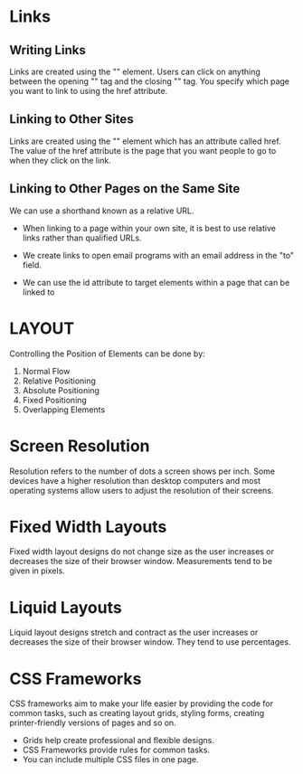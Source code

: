 # Links
## Writing Links
Links are created using the "<a>" element. Users can click on anything between the opening "<a>" tag and the closing "</a>" tag. You specify which page you want to link to using the href attribute.

## Linking to Other Sites
Links are created using the "<a>" element which has an attribute called href. The value of the href attribute is the page that you want people to go to when they click on the link.

## Linking to Other Pages on the Same Site
We can use a shorthand known as a relative URL.

- When linking to a page within your own site, it is best to use relative links rather than qualified URLs.

- We create links to open email programs with an email address in the "to" field.

- We can use the id attribute to target elements within a page that can be linked to

# LAYOUT
Controlling the Position of Elements can be done by:

1. Normal Flow
2. Relative Positioning
3. Absolute Positioning
4. Fixed Positioning
5. Overlapping Elements

# Screen Resolution
Resolution refers to the number of dots a screen shows per inch. Some devices have a higher resolution than desktop computers and most operating systems allow users to adjust the resolution of their screens.

# Fixed Width Layouts
Fixed width layout designs do not change size as the user increases
or decreases the size of their browser window. Measurements tend to be given in pixels.

# Liquid Layouts
Liquid layout designs stretch and contract as the user increases or decreases the size of their browser window. They tend to use percentages.

# CSS Frameworks
CSS frameworks aim to make your life easier by providing the code for common tasks, such as creating layout grids, styling forms, creating printer-friendly versions of pages and so on. 

- Grids help create professional and flexible designs.
- CSS Frameworks provide rules for common tasks.
- You can include multiple CSS files in one page.